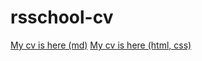 # rsschool-cv

[My cv is here (md)](https://NikNills.github.io/rsschool-cv/cv)
[My cv is here (html, css)](https://NikNills.github.io/rsschool-cv/)